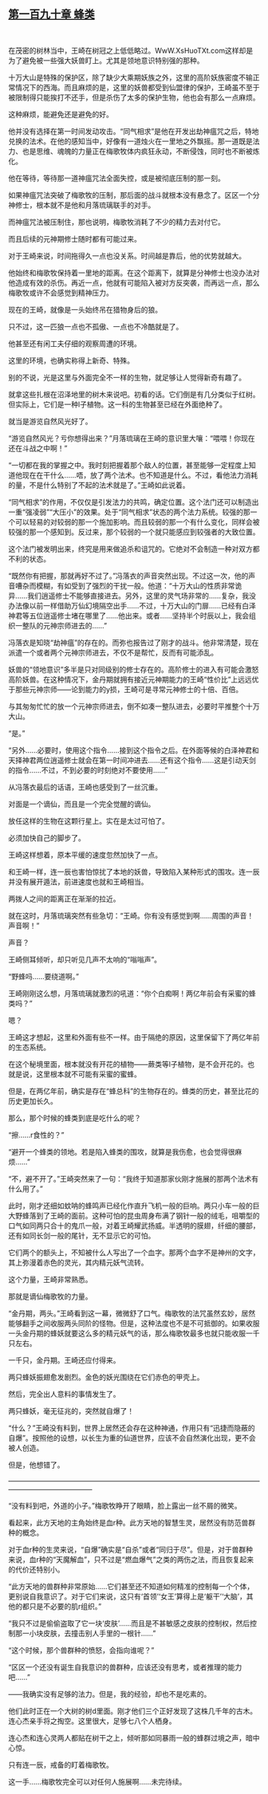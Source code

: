 ## [第一百九十章 蜂类](https://www.xxbiquge.com/11_11207/9059410.html)
﻿

  在茂密的树林当中，王崎在树冠之上低低略过。WwW.XsHuoTXt.com这样却是为了避免被一些强大妖兽盯上。尤其是领地意识特别强的那种。

  十万大山是特殊的保护区，除了缺少大乘期妖族之外，这里的高阶妖族密度不输正常情况下的西海。而且麻烦的是，这里的妖兽都受到仙盟律的保护，王崎虽不至于被限制得只能挨打不还手，但是杀伤了太多的保护生物，他也会有那么一点麻烦。

  这种麻烦，能避免还是避免的好。

  他并没有选择在第一时间发动攻击。“同气相求”是他在开发出劫神瘟咒之后，特地兑换的法术。在他的感知当中，好像有一道烛火在一里地之外飘摇。那一道既是法力、也是思维、魂魄的力量正在梅歌牧体内疯狂永动，不断侵蚀，同时也不断被炼化。

  他在等待，等待那一道神瘟咒法全面失控，或是被彻底压制的那一刻。

  如果神瘟咒法突破了梅歌牧的压制，那后面的战斗就根本没有悬念了。区区一个分神修士，根本就不是他和月落琉璃联手的对手。

  而神瘟咒法被压制住，那也说明，梅歌牧消耗了不少的精力去对付它。

  而且后续的元神期修士随时都有可能过来。

  对于王崎来说，时间拖得久一点也没关系。时间越是靠后，他的优势就越大。

  他始终和梅歌牧保持着一里地的距离。在这个距离下，就算是分神修士也没办法对他造成有效的杀伤。再近一点，他就有可能陷入被对方反突袭，而再远一点，那么梅歌牧或许不会感觉到精神压力。

  现在的王崎，就像是一头始终吊在猎物身后的狼。

  只不过，这一匹狼一点也不孤傲、一点也不冷酷就是了。

  他甚至还有闲工夫仔细的观察周遭的环境。

  这里的环境，也确实称得上新奇、特殊。

  别的不说，光是这里与外面完全不一样的生物，就足够让人觉得新奇有趣了。

  就拿这些扎根在沼泽地里的树木来说吧。初看的话。它们倒是有几分类似于红树。但实际上，它们是一种l子植物。这一科的生物甚至已经在外面绝种了。

  就当是游览自然风光好了。

  “游览自然风光？亏你想得出来？”月落琉璃在王崎的意识里大嚷：“喂喂！你现在还在斗战之中啊！”

  “一切都在我的掌握之中。我时刻把握着那个敌人的位置，甚至能够一定程度上知道他现在在干什么……唔，放了两个法术。也不知道是什么。不过，看他法力消耗的量，不是什么特别了不起的法术就是了。”王崎如此说着。

  “同气相求”的作用，不仅仅是引发法力的共鸣，确定位置。这个法门还可以制造出一重“强凌弱”“大压小”的效果。处于“同气相求”状态的两个法力系统。较强的那一个可以轻易的对较弱的那一个施加影响。而且较弱的那一个有什么变化，同样会被较强的那一个感知到。反过来，那个较弱的一个就只能感应到较强者的大致位置。

  这个法门被发明出来，终究是用来做追杀和诅咒的。它绝对不会制造一种对双方都不利的状态。

  “既然你有把握，那就再好不过了。”冯落衣的声音突然出现。不过这一次，他的声音嘈杂而模糊，有如受到了强烈的干扰一般。他道：“十万大山的性质非常诡异……我们逍遥修士不能够直接进去。另外，这里的灵气场非常的……复杂，我没办法像以前一样借助万仙幻境隔空出手……不过，十万大山的门扉……已经有白泽神君等五位逍遥修士堵在哪里了……他出来。或者……坚持半个时辰以上，我会组织一整队的元神宗师进去的……”

  冯落衣是知晓“劫神瘟”的存在的。而弥也报告过了刚才的战斗。他非常清楚，现在派遣一个或者两个元神宗师进去，不仅不是帮忙，反而有可能添乱。

  妖兽的“领地意识”多半是只对同级别的修士存在的。高阶修士的进入有可能会激怒高阶妖兽。在这种情况下，金丹期就拥有接近元神期能力的王崎“性价比”上远远优于那些元神宗师——论到能力的y损，王崎可是寻常元神修士的十倍、百倍。

  与其匆匆忙忙的放一个元神宗师进去，倒不如凑一整队进去，必要时平推整个十万大山。

  “是。”

  “另外……必要时，使用这个指令……接到这个指令之后。在外面等候的白泽神君和天择神君两位逍遥修士就会在第一时间冲进去……还有这个指令……这是引动天剑的指令……不过，不到必要的时刻绝对不要使用……”

  从冯落衣最后的话语，王崎也感受到了一丝沉重。

  对面是一个谪仙，而且是一个完全觉醒的谪仙。

  放任这样的生物在这颗行星上。实在是太过可怕了。

  必须加快自己的脚步了。

  王崎这样想着，原本平缓的速度忽然加快了一点。

  和王崎一样，连一辰也害怕惊扰了本地的妖兽，导致陷入某种形式的围攻。连一辰并没有展开遁法，前进速度也就和王崎相当。

  两拨人之间的距离正在渐渐的拉近。

  就在这时，月落琉璃突然有些急切：“王崎。你有没有感觉到啊……周围的声音！声音啊！”

  声音？

  王崎侧耳倾听，却只听见几声不太响的“嗡嗡声”。

  “野蜂吗……要绕道啊。”

  王崎刚刚这么想，月落琉璃就激烈的吼道：“你个白痴啊！两亿年前会有采蜜的蜂类吗？”

  嗯？

  王崎这才想起，这里和外面有些不一样。由于隔绝的原因，这里保留下了两亿年前的生态系统。

  在这个秘境里面，根本就没有开花的植物——蕨类等l子植物，是不会开花的。也就是说，这里根本就不可能有采蜜的蜜蜂。

  但是，在两亿年前，确实是存在“蜂总科”的生物存在的。蜂类的历史，甚至比花的历史更加长久。

  那么，那个时候的蜂类到底是吃什么的呢？

  “擦……r食性的？”

  “避开一个蜂类的领地。若是陷入蜂类的围攻，就算是我伤愈，也会觉得很麻烦……”

  “不，避不开了。”王崎突然来了一句：“我终于知道那家伙刚才施展的那两个法术有什么用了。”

  此时，刚才还细如蚊呐的蜂鸣声已经化作直升飞机一般的巨响。两只小车一般的巨大野蜂落到了王崎的面前。这种可怕的昆虫周身布满了钢针一般的绒毛，咀嚼型的口气如同两只合十的鬼爪一般，对着王崎耀武扬威。半透明的膜翅，纤细的腰部，还有如同长剑一般的尾针，无不显示它的可怕。

  它们两个的额头上，不知被什么人写出了一个血字。那两个血字不是神州的文字，其上弥漫着赤色的灵光，其内精元妖气流转。

  这个力量，王崎非常熟悉。

  那就是谪仙梅歌牧的力量。

  “金丹期，两头。”王崎看到这一幕，微微舒了口气。梅歌牧的法咒虽然玄妙，居然能够翻手之间收服两头同阶的怪物。但是，这种法度也不是不可抵御的。如果收服一头金丹期的蜂妖就要这么多的精元妖气的话，那么梅歌牧最多也就只能收服一千只左右。

  一千只，金丹期。王崎还应付得来。

  两只蜂妖振翅愈发剧烈。金色的妖光围绕在它们赤色的甲壳上。

  然后，完全出人意料的事情发生了。

  两只蜂妖，毫无征兆的，突然就自爆了！

  “什么？”王崎没有料到，世界上居然还会存在这种神通，作用只有“迅捷而隐蔽的自爆”。按照他的设想，以长生为重的仙道世界，应该不会自然演化出现，更不会被人创造。

  但是，他想错了。

  ————————————————————————————————————————————————

  “没有料到吧，外道的小子。”梅歌牧睁开了眼睛，脸上露出一丝不屑的微笑。

  看起来，此方天地的主角始终是血r种。此方天地的智慧生灵，居然没有防范兽群种的概念。

  对于血r种的生灵来说，“自爆”确实是“自杀”或者“同归于尽”。但是，对于兽群种来说，血r种的“天魔解血”，只不过是“燃血爆气”之类的两伤之法，而且恢复起来的代价还特别小。

  “此方天地的兽群种非常原始……它们甚至还不知道如何精准的控制每一个个体，更别说自我意识了。对于它们来说，这只有‘首领’‘女王’算得上是‘躯干’‘大脑’，其他的都只是不必要的肌r组织。”

  “我只不过是偷偷盗取了它一块‘皮肤’……而且是不甚敏感之皮肤的控制权，然后控制那一小块皮肤，去撞击别人手里的一根针……”

  “这个时候，那个兽群种的愤怒，会指向谁呢？”

  “区区一个还没有诞生自我意识的兽群种，应该还没有思考，或者推理的能力吧……”

  ——我确实没有足够的法力。但是，我的经验，却也不是吃素的。

  他们此时正在一个大树的树d里面。刚才他们三个正好发现了这株几千年的古木。连心杰亲手将之掏空。这里很大，足够七八个人栖身。

  连心杰和连心灵两人都贴在树干之上，倾听那如同暴雨一般的蜂群过境之声，暗中心惊。

  只有连一辰，戒备的盯着梅歌牧。

  这一手……梅歌牧完全可以对任何人施展啊……未完待续。
